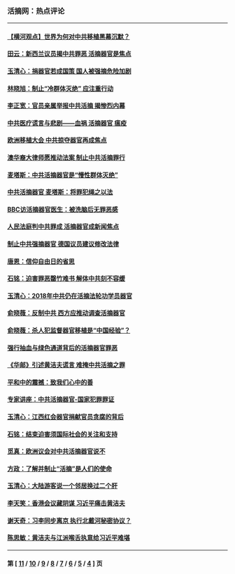### 活摘网：热点评论
---
#### [【横河观点】世界为何对中共移植黑幕沉默？](../../pages/nf5879/n13244249.md?11250430) 
#### [田云：新西兰议员揭中共罪恶 活摘器官是焦点](../../pages/nf5879/n13070629.md?11250430) 
#### [玉清心：捐器官若成国策 国人被强摘危险加剧](../../pages/nf5879/n12802713.md?11250430) 
#### [林晓旭：制止“冷群体灭绝” 应注重行动](../../pages/nf5879/n12779736.md?11250430) 
#### [李正宽：官员亲属举报中共活摘 揭惨烈内幕](../../pages/nf5879/n12684490.md?11250430) 
#### [中共医疗谎言与悲剧——血祸 活摘器官 瘟疫](../../pages/nf5879/n12372103.md?11250430) 
#### [欧洲移植大会 中共掠夺器官再成焦点](../../pages/nf5879/n11538883.md?11250430) 
#### [澳华裔大律师愿推动法案 制止中共活摘罪行](../../pages/nf5879/n11377039.md?11250430) 
#### [麦塔斯：中共活摘器官是“慢性群体灭绝”](../../pages/nf5879/n11350529.md?11250430) 
#### [中共活摘器官 麦塔斯：将罪犯绳之以法](../../pages/nf5879/n11347973.md?11250430) 
#### [BBC访活摘器官医生：被洗脑后无罪恶感](../../pages/nf5879/n11335935.md?11250430) 
#### [人民法庭判中共罪成 活摘器官成新闻焦点](../../pages/nf5879/n11331578.md?11250430) 
#### [制止中共强摘器官 德国议员建议修改法律](../../pages/nf5879/n11249451.md?11250430) 
#### [唐恩：信仰自由日的省思](../../pages/nf5879/n11003525.md?11250430) 
#### [石铭：迫害罪恶罄竹难书  解体中共刻不容缓](../../pages/nf5879/n10942855.md?11250430) 
#### [玉清心：2018年中共仍在活摘法轮功学员器官](../../pages/nf5879/n10914646.md?11250430) 
#### [俞晓薇：反制中共 西方应推动调查活摘器官](../../pages/nf5879/n10794671.md?11250430) 
#### [俞晓薇：杀人犯监督器官移植是“中国经验”？](../../pages/nf5879/n10466427.md?11250430) 
#### [强行抽血与绿色通道背后的活摘器官罪恶](../../pages/nf5879/n10004708.md?11250430) 
#### [《华邮》引述黄洁夫谎言 难掩中共活摘之罪](../../pages/nf5879/n9642309.md?11250430) 
#### [平和中的震撼：致我们心中的善](../../pages/nf5879/n9021123.md?11250430) 
#### [专家讲座：中共活摘器官-国家犯罪罪证](../../pages/nf5879/n8828153.md?11250430) 
#### [玉清心：江西红会器官捐献官员贪腐的背后](../../pages/nf5879/n8522122.md?11250430) 
#### [石铭：结束迫害须国际社会的关注和支持](../../pages/nf5879/n8443497.md?11250430) 
#### [觅真：欧洲议会对中共活摘器官说不](../../pages/nf5879/n8337486.md?11250430) 
#### [方政：了解并制止“活摘”是人们的使命](../../pages/nf5879/n8329214.md?11250430) 
#### [玉清心：大陆游客说一个邻居换过二个肝](../../pages/nf5879/n8291404.md?11250430) 
#### [李天笑：香港会议藏阴谋 习近平痛击黄洁夫](../../pages/nf5879/n8241459.md?11250430) 
#### [谢天奇：习李同步离京 执行北戴河秘密协议？](../../pages/nf5879/n8230418.md?11250430) 
#### [陈思敏：黄洁夫与江派喉舌执意给习近平难堪](../../pages/nf5879/n8222166.md?11250430) 

---
#### 第 [ [11](./11.md?11250430) / [10](./10.md?11250430) / [9](./9.md?11250430) / [8](./8.md?11250430) / [7](./7.md?11250430) / [6](./6.md?11250430) / [5](./5.md?11250430) / [4](./4.md?11250430) ] 页
